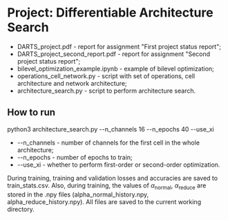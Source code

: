 # Project: Differentiable Architecture Search

- DARTS_project.pdf - report for assignment "First project status report";
- DARTS_project_second_report.pdf - report for assignment "Second project status report";
- bilevel_optimization_example.ipynb - example of bilevel optimization;
- operations_cell_network.py - script with set of operations, cell architecture and network architecture;
- architecture_search.py - script to perform architecture search.

## How to run
python3 architecture_search.py --n_channels 16 --n_epochs 40 --use_xi
- --n_channels - number of channels for the first cell in the whole architecture;
- --n_epochs - number of epochs to train;
- --use_xi - whether to perform first-order or second-order optimization.

During training, training and validation losses and accuracies are saved to train_stats.csv.
Also, during training, the values of $\alpha_{\text{normal}}$, $\alpha_{\text{reduce}}$ are stored in the .npy files (alpha_normal_history.npy, alpha_reduce_history.npy).
All files are saved to the current working directory.
